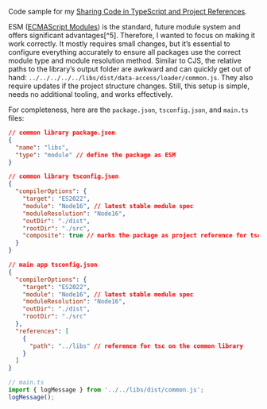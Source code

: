 Code sample for my [Sharing Code in TypeScript and Project References](https://theartofdev.com/2024/11/07/sharing-code-in-typescript-and-project-references/).

ESM ([ECMAScript Modules](https://tc39.es/ecma262/#sec-modules)) is the standard, future module system and offers significant advantages[^5]. Therefore, I wanted to focus on making it work correctly. It mostly requires small changes, but it’s essential to configure everything accurately to ensure all packages use the correct module type and module resolution method. Similar to CJS, the relative paths to the library’s output folder are awkward and can quickly get out of hand: `../../../../../libs/dist/data-access/loader/common.js`. They also require updates if the project structure changes. Still, this setup is simple, needs no additional tooling, and works effectively.

For completeness, here are the `package.json`, `tsconfig.json`, and `main.ts` files:

```json
// common library package.json
{
  "name": "libs",
  "type": "module" // define the package as ESM
}
```

```json
// common library tsconfig.json
{
  "compilerOptions": {
    "target": "ES2022",
    "module": "Node16", // latest stable module spec
    "moduleResolution": "Node16",
    "outDir": "./dist",
    "rootDir": "./src",
    "composite": true // marks the package as project reference for tsc
  }
}
```

```json
// main app tsconfig.json
{
  "compilerOptions": {
    "target": "ES2022",
    "module": "Node16", // latest stable module spec
    "moduleResolution": "Node16",
    "outDir": "./dist",
    "rootDir": "./src"
  },
  "references": [
    {
      "path": "../libs" // reference for tsc on the common library
    }
  ]
}
```

```typescript
// main.ts
import { logMessage } from '../../libs/dist/common.js';
logMessage();
```
